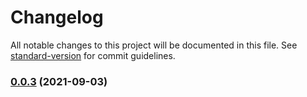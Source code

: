# Changelog

All notable changes to this project will be documented in this file. See [standard-version](https://github.com/conventional-changelog/standard-version) for commit guidelines.

### [0.0.3](https://github.com/aJean/temp-smp/compare/v0.0.2...v0.0.3) (2021-09-03)
